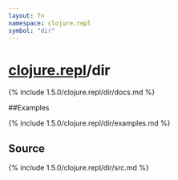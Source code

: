 ```yaml
---
layout: fn
namespace: clojure.repl
symbol: "dir"
---
```


# [clojure.repl](../)/dir

{% include 1.5.0/clojure.repl/dir/docs.md %}

##Examples

{% include 1.5.0/clojure.repl/dir/examples.md %}
## Source
{% include 1.5.0/clojure.repl/dir/src.md %}

